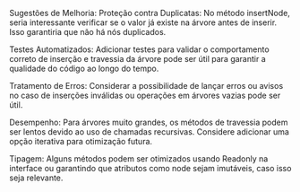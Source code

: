 Sugestões de Melhoria:
Proteção contra Duplicatas: No método insertNode, seria interessante verificar se o valor já existe na árvore antes de inserir. Isso garantiria que não há nós duplicados.

Testes Automatizados: Adicionar testes para validar o comportamento correto de inserção e travessia da árvore pode ser útil para garantir a qualidade do código ao longo do tempo.

Tratamento de Erros: Considerar a possibilidade de lançar erros ou avisos no caso de inserções inválidas ou operações em árvores vazias pode ser útil.

Desempenho: Para árvores muito grandes, os métodos de travessia podem ser lentos devido ao uso de chamadas recursivas. Considere adicionar uma opção iterativa para otimização futura.

Tipagem: Alguns métodos podem ser otimizados usando Readonly na interface ou garantindo que atributos como node sejam imutáveis, caso isso seja relevante.